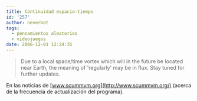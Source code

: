 ```yaml
---
title: Continuidad espacio-tiempo
id: '257'
author: neverbot
tags:
  - pensamientos aleatorios
  - videojuegos
date: 2006-12-01 12:24:35
---
```


> Due to a local space/time vortex which will in the future be located near Earth, the meaning of 'regularly' may be in flux. Stay tuned for further updates.

En las noticias de [www.scummvm.org](http://www.scummvm.org/) (acerca de la frecuencia de actualización del programa).